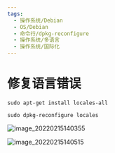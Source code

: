 ```yaml
---
tags:
  - 操作系统/Debian
  - OS/Debian
  - 命令行/dpkg-reconfigure
  - 操作系统/多语言
  - 操作系统/国际化
---
```

# 修复语言错误

```shell
sudo apt-get install locales-all
```

```shell
sudo dpkg-reconfigure locales
```

![image_20220215140355](image_20220215140355.png)

![image_20220215140515](image_20220215140515.png)
